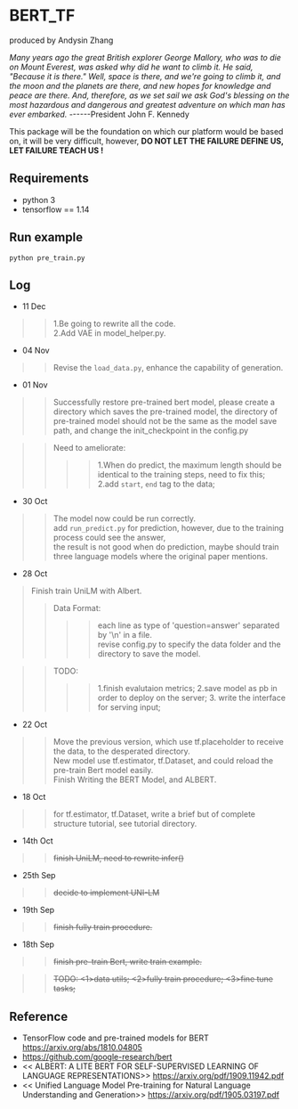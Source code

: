 # BERT_TF
produced by Andysin Zhang  

*Many years ago the great British explorer George Mallory, who was to die on Mount Everest, was asked why did he want to climb it. He said, "Because it is there."
Well, space is there, and we're going to climb it, and the moon and the planets are there, and new hopes for knowledge and peace are there. And, therefore, as we set sail we ask God's blessing on the most hazardous and dangerous and greatest adventure on which man has ever embarked.*			------President John F. Kennedy

This package will be the foundation on which our platform would be based on, it will be very difficult, however, **DO NOT LET THE FAILURE DEFINE US, LET FAILURE TEACH US !**  

## Requirements  
- python 3  
- tensorflow == 1.14 

## Run example  
```shell
python pre_train.py
```

## Log  
- 11 Dec  
>>1.Be going to rewrite all the code.  
>>2.Add VAE in model_helper.py.  

- 04 Nov  
>>Revise the `load_data.py`, enhance the capability of generation.  

- 01 Nov  
>>Successfully restore pre-trained bert model, please create a directory which saves the pre-trained model,
>>the directory of pre-trained model should not be the same as the model save path, and change the init_checkpoint in the config.py  

>>Need to ameliorate:  
>>>>1.When do predict, the maximum length should be identical to the training steps, need to fix this;  
>>>>2.add `start`, `end` tag to the data;  

- 30 Oct
>>The model now could be run correctly.  
>>add `run_predict.py` for prediction, however, due to the training process could see the answer,  
>>the result is not good when do prediction, maybe should train three language models where the original paper mentions.  

- 28 Oct  
>Finish train UniLM with Albert.  
>>Data Format:  
>>>> each line as type of 'question=answer' separated by '\n' in a file.  
>>>> revise config.py to specify the data folder and the directory to save the model.  

>> TODO:
>>>>1.finish evalutaion metrics; 2.save model as pb in order to deploy on the server; 3. write the interface for serving input;  

- 22 Oct  
>>Move the previous version, which use tf.placeholder to receive the data, to the desperated directory.  
>>New model use tf.estimator, tf.Dataset, and could reload the pre-train Bert model easily.  
>>Finish Writing the BERT Model, and ALBERT.

- 18 Oct  
>>for tf.estimator, tf.Dataset, write a brief but of complete structure tutorial, see tutorial directory.  

- 14th Oct  
>>~~finish UniLM, need to rewrite infer()~~     

- 25th Sep  
>>~~decide to implement UNI-LM~~  

- 19th Sep  
>>~~finish fully train procedure.~~    

- 18th Sep  
>>~~finish pre-train Bert, write train example.~~   

>>~~TODO: <1>data utils; ~~<2>fully train procedure;~~ <3>fine tune tasks;~~   

## Reference  

- TensorFlow code and pre-trained models for BERT https://arxiv.org/abs/1810.04805  
- https://github.com/google-research/bert  
- << ALBERT: A LITE BERT FOR SELF-SUPERVISED LEARNING OF LANGUAGE REPRESENTATIONS>> https://arxiv.org/pdf/1909.11942.pdf  
- << Unified Language Model Pre-training for Natural Language Understanding and Generation>> https://arxiv.org/pdf/1905.03197.pdf